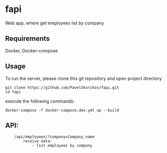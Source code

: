 # fapi

Web app, where get employees list by company

## Requirements
Docker, Docker-compose

## Usage
To run the server, please clone this git repository and open project directory
```
git clone https://github.com/PavelSkorikov/fapi.git
cd fapi
```
execute the following commands:
```
docker-compose -f docker-compose.dev.yml up --build
```

## API:
```.env
    /api/employees/?company=Company_name
        receive data:
            - list employees by company
```
    
